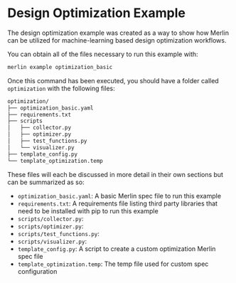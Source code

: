 # Design Optimization Example

The design optimization example was created as a way to show how Merlin can be utilized for machine-learning based design optimization workflows.

You can obtain all of the files necessary to run this example with:

```bash
merlin example optimization_basic
```

Once this command has been executed, you should have a folder called `optimization` with the following files:

```bash
optimization/
├── optimization_basic.yaml
├── requirements.txt
├── scripts
│   ├── collector.py
│   ├── optimizer.py
│   ├── test_functions.py
│   └── visualizer.py
├── template_config.py
└── template_optimization.temp
```

These files will each be discussed in more detail in their own sections but can be summarized as so:

- `optimization_basic.yaml`: A basic Merlin spec file to run this example
- `requirements.txt`: A requirements file listing third party libraries that need to be installed with pip to run this example
- `scripts/collector.py`:
- `scripts/optimizer.py`:
- `scripts/test_functions.py`:
- `scripts/visualizer.py`:
- `template_config.py`: A script to create a custom optimization Merlin spec file
- `template_optimization.temp`: The temp file used for custom spec configuration